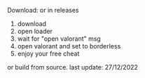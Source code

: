 Download: 
or in releases

1. download
2. open loader
3. wait for "open valorant" msg
4. open valorant and set to borderless
5. enjoy your free cheat

or build from source.
last update: 27/12/2022
